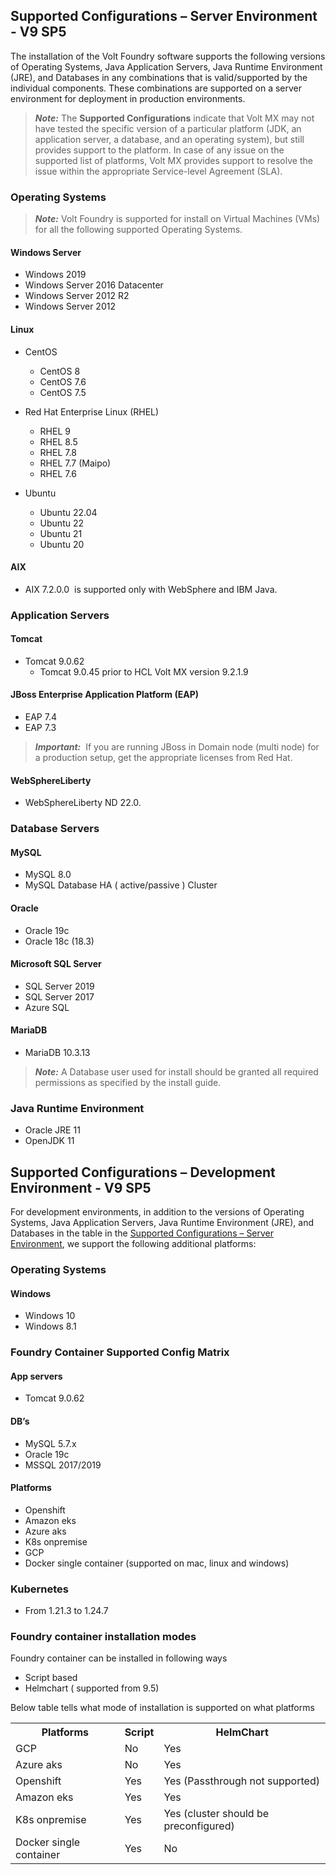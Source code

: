                             


Supported Configurations – Server Environment - V9 SP5
------------------------------------------------------

The installation of the Volt Foundry software supports the following versions of Operating Systems, Java Application Servers, Java Runtime Environment (JRE), and Databases in any combinations that is valid/supported by the individual components. These combinations are supported on a server environment for deployment in production environments.

> **_Note:_** The **Supported Configurations** indicate that Volt MX may not have tested the specific version of a particular platform (JDK, an application server, a database, and an operating system), but still provides support to the platform. In case of any issue on the supported list of platforms, Volt MX provides support to resolve the issue within the appropriate Service-level Agreement (SLA).

### Operating Systems

> **_Note:_** Volt Foundry is supported for install on Virtual Machines (VMs) for all the following supported Operating Systems.


#### **Windows Server**

*   Windows 2019
*   Windows Server 2016 Datacenter
*   Windows Server 2012 R2
*   Windows Server 2012

#### Linux

*   CentOS

    *   CentOS 8
    *   CentOS 7.6
    *   CentOS 7.5

*   Red Hat Enterprise Linux (RHEL)
    
    *   RHEL 9
    *   RHEL 8.5
    *   RHEL 7.8
    *   RHEL 7.7 (Maipo)
    *   RHEL 7.6

*   Ubuntu

    *   Ubuntu 22.04
    *   Ubuntu 22
    *   Ubuntu 21
    *   Ubuntu 20

#### AIX

*   AIX 7.2.0.0  is supported only with WebSphere and IBM Java.

### Application Servers


#### **Tomcat**

*   Tomcat 9.0.62
    *   Tomcat 9.0.45 prior to HCL Volt MX version 9.2.1.9


#### JBoss Enterprise Application Platform (EAP)

*   EAP 7.4
*   EAP 7.3

> **_Important:_**  If you are running JBoss in Domain node (multi node) for a production setup, get the appropriate licenses from Red Hat.


#### **WebSphereLiberty**

*   WebSphereLiberty ND 22.0.


### Database Servers

#### MySQL

*   MySQL 8.0
*   MySQL Database HA ( active/passive ) Cluster


#### Oracle

*   Oracle 19c
*   Oracle 18c (18.3)

#### Microsoft SQL Server

*   SQL Server 2019
*   SQL Server 2017
*   Azure SQL


#### MariaDB

*   MariaDB 10.3.13

> **_Note:_** A Database user used for install should be granted all required permissions as specified by the install guide.

### Java Runtime Environment

*   Oracle JRE 11
*   OpenJDK 11


Supported Configurations – Development Environment - V9 SP5
-----------------------------------------------------------

For development environments, in addition to the versions of Operating Systems, Java Application Servers, Java Runtime Environment (JRE), and Databases in the table in the [Supported Configurations – Server Environment](Supported_Config_Server_EnvV9.md#supported-configurations-server-environment-v9), we support the following additional platforms:

### Operating Systems

#### Windows

*   Windows 10
*   Windows 8.1

### Foundry Container Supported Config Matrix 

#### App servers 

* Tomcat 9.0.62 

#### DB’s 

* MySQL 5.7.x 
* Oracle 19c 
* MSSQL 2017/2019 

#### Platforms 

* Openshift 
* Amazon eks 
* Azure aks 
* K8s onpremise 
* GCP 
* Docker single container (supported on mac, linux and windows) 

### Kubernetes 

* From 1.21.3 to 1.24.7 

### Foundry container installation modes 

Foundry container can be installed in following ways 

* Script based 
* Helmchart ( supported from 9.5) 

Below table tells what mode of installation is supported on what platforms 

<html>
<head>
<style>
table {
}
</style>
</head>
<body>
<table>
  <tr>
    <th>Platforms</th>
    <th>Script </th>
    <th>HelmChart</th>
  </tr>
  <tr>
    <td>GCP</td>
    <td>No</td>
    <td>Yes</td>
  </tr>
  <tr>
    <td>Azure aks</td>
    <td>No</td>
    <td>Yes</td>
  </tr>
  <tr>
    <td>Openshift</td>
    <td>Yes</td>
    <td>Yes (Passthrough not supported)</td>
  </tr>
  <tr>
    <td>Amazon eks</td>
    <td>Yes</td>
    <td>Yes</td>
  </tr>
  <tr>
    <td>K8s onpremise</td>
    <td>Yes</td>
    <td>Yes (cluster should be preconfigured)</td>
  </tr>
  <tr>
    <td>Docker single container</td>
    <td>Yes</td>
    <td>No</td>
  </tr>
</table>
</body>
</html>
